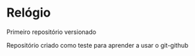 # Relógio
 Primeiro repositório versionado

 Repositório criado como teste para aprender a usar o git-github